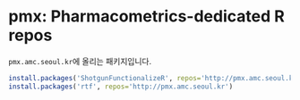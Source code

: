 # pmx: Pharmacometrics-dedicated R repos

`pmx.amc.seoul.kr`에 올리는 패키지입니다.

```r
install.packages('ShotgunFunctionalizeR', repos='http://pmx.amc.seoul.kr')
install.packages('rtf', repos='http://pmx.amc.seoul.kr')
```

